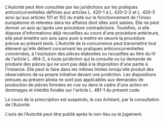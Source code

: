 L'Autorité peut être consultée par les juridictions sur les pratiques anticoncurrentielles définies aux articles L. 420-1 à L. 420-2-2 et L. 420-5 ainsi qu'aux articles 101 et 102 du traité sur le fonctionnement de l'Union européenne et relevées dans les affaires dont elles sont saisies. Elle ne peut donner un avis qu'après une procédure contradictoire. Toutefois, si elle dispose d'informations déjà recueillies au cours d'une procédure antérieure, elle peut émettre son avis sans avoir à mettre en oeuvre la procédure prévue au présent texte. L'Autorité de la concurrence peut transmettre tout élément qu'elle détient concernant les pratiques anticoncurrentielles concernées, à l'exclusion des pièces élaborées ou recueillies au titre du IV de l'article L. 464-2, à toute juridiction qui la consulte ou lui demande de produire des pièces qui ne sont pas déjà à la disposition d'une partie à l'instance. Elle peut le faire dans les mêmes limites lorsqu'elle produit des observations de sa propre initiative devant une juridiction. Les dispositions prévues au présent alinéa ne sont pas applicables aux demandes de production de pièces formées en vue ou dans le cadre d'une action en dommages et intérêts fondée sur l'article L. 481-1 du présent code.

Le cours de la prescription est suspendu, le cas échéant, par la consultation de l'Autorité.

L'avis de l'Autorité peut être publié après le non-lieu ou le jugement.
